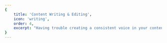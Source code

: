 ```yaml
---
{
	title: 'Content Writing & Editing',
	icon: 'writing',
	order: 4,
	excerpt: "Having trouble creating a consistent voice in your content? Or just need someone to look over it? With AimHigher you get access to a network of industry partners who can bring your message to the world."
}
---
```


